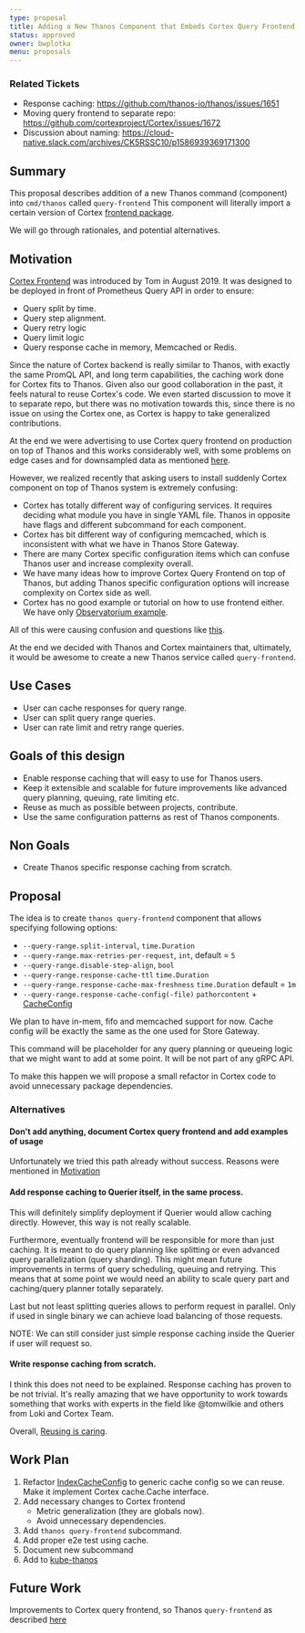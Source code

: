```yaml
---
type: proposal
title: Adding a New Thanos Component that Embeds Cortex Query Frontend
status: approved
owner: bwplotka
menu: proposals
---
```


### Related Tickets

* Response caching: https://github.com/thanos-io/thanos/issues/1651
* Moving query frontend to separate repo: https://github.com/cortexproject/Cortex/issues/1672
* Discussion about naming: https://cloud-native.slack.com/archives/CK5RSSC10/p1586939369171300

## Summary

This proposal describes addition of a new Thanos command (component) into `cmd/thanos` called `query-frontend` This component will literally import a certain version of Cortex [frontend package](https://github.com/cortexproject/Cortex/tree/4410bed704e7d8f63418b02b328ddb93d99fad0b/pkg/querier/frontend).

We will go through rationales, and potential alternatives.

## Motivation

[Cortex Frontend](https://www.youtube.com/watch?v=eyBbImSDOrI&t=2s) was introduced by Tom in August 2019. It was designed to be deployed in front of Prometheus Query API in order to ensure:

* Query split by time.
* Query step alignment.
* Query retry logic
* Query limit logic
* Query response cache in memory, Memcached or Redis.

Since the nature of Cortex backend is really similar to Thanos, with exactly the same PromQL API, and long term capabilities, the caching work done for Cortex fits to Thanos. Given also our good collaboration in the past, it feels natural to reuse Cortex's code. We even started discussion to move it to separate repo, but there was no motivation towards this, since there is no issue on using the Cortex one, as Cortex is happy to take generalized contributions.

At the end we were advertising to use Cortex query frontend on production on top of Thanos and this works considerably well, with some problems on edge cases and for downsampled data as mentioned [here](https://github.com/thanos-io/thanos/issues/1651).

However, we realized recently that asking users to install suddenly Cortex component on top of Thanos system is extremely confusing:

* Cortex has totally different way of configuring services. It requires deciding what module you have in single YAML file. Thanos in opposite have flags and different subcommand for each component.
* Cortex has bit different way of configuring memcached, which is inconsistent with what we have in Thanos Store Gateway.
* There are many Cortex specific configuration items which can confuse Thanos user and increase complexity overall.
* We have many ideas how to improve Cortex Query Frontend on top of Thanos, but adding Thanos specific configuration options will increase complexity on Cortex side as well.
* Cortex has no good example or tutorial on how to use frontend either. We have only [Observatorium example](https://github.com/observatorium/configuration/blob/5129a8beb9507f29aec05566ca9a0f2ad82bbf76/environments/openshift/manifests/observatorium-template.yaml#L515).

All of this were causing confusion and questions like [this](https://cloud-native.slack.com/archives/CK5RSSC10/p1586504362400300?thread_ts=1586492170.387900&cid=CK5RSSC10).

At the end we decided with Thanos and Cortex maintainers that, ultimately, it would be awesome to create a new Thanos service called `query-frontend`.

## Use Cases

* User can cache responses for query range.
* User can split query range queries.
* User can rate limit and retry range queries.

## Goals of this design

* Enable response caching that will easy to use for Thanos users.
* Keep it extensible and scalable for future improvements like advanced query planning, queuing, rate limiting etc.
* Reuse as much as possible between projects, contribute.
* Use the same configuration patterns as rest of Thanos components.

## Non Goals

* Create Thanos specific response caching from scratch.

## Proposal

The idea is to create `thanos query-frontend` component that allows specifying following options:

* `--query-range.split-interval`, `time.Duration`
* `--query-range.max-retries-per-request`, `int`, default = `5`
* `--query-range.disable-step-align`, `bool`
* `--query-range.response-cache-ttl` `time.Duration`
* `--query-range.response-cache-max-freshness` `time.Duration` default = `1m`
* `--query-range.response-cache-config(-file)` `pathorcontent` + [CacheConfig](https://github.com/thanos-io/thanos/blob/55cb8ca38b3539381dc6a781e637df15c694e50a/pkg/store/cache/factory.go#L32)

We plan to have in-mem, fifo and memcached support for now. Cache config will be exactly the same as the one used for Store Gateway.

This command will be placeholder for any query planning or queueing logic that we might want to add at some point. It will be not part of any gRPC API.

To make this happen we will propose a small refactor in Cortex code to avoid unnecessary package dependencies.

### Alternatives

#### Don't add anything, document Cortex query frontend and add examples of usage

Unfortunately we tried this path already without success. Reasons were mentioned in [Motivation](#motivation)

#### Add response caching to Querier itself, in the same process.

This will definitely simplify deployment if Querier would allow caching directly. However, this way is not really scalable.

Furthermore, eventually frontend will be responsible for more than just caching. It is meant to do query planning like splitting or even advanced query parallelization (query sharding). This might mean future improvements in terms of query scheduling, queuing and retrying. This means that at some point we would need an ability to scale query part and caching/query planner totally separately.

Last but not least splitting queries allows to perform request in parallel. Only if used in single binary we can achieve load balancing of those requests.

NOTE: We can still consider just simple response caching inside the Querier if user will request so.

#### Write response caching from scratch.

I think this does not need to be explained. Response caching has proven to be not trivial. It's really amazing that we have opportunity to work towards something that works with experts in the field like @tomwilkie and others from Loki and Cortex Team.

Overall, [Reusing is caring](https://www.bwplotka.dev/2020/how-to-became-oss-maintainer/#5-want-more-help-give-back-help-others).

## Work Plan

1. Refactor [IndexCacheConfig](https://github.com/thanos-io/thanos/blob/55cb8ca38b3539381dc6a781e637df15c694e50a/pkg/store/cache/factory.go#L32) to generic cache config so we can reuse. Make it implement Cortex cache.Cache interface.
2. Add necessary changes to Cortex frontend
   * Metric generalization (they are globals now).
   * Avoid unnecessary dependencies.
3. Add `thanos query-frontend` subcommand.
4. Add proper e2e test using cache.
5. Document new subcommand
6. Add to [kube-thanos](https://github.com/thanos-io/kube-thanos)

## Future Work

Improvements to Cortex query frontend, so Thanos `query-frontend` as described [here](https://github.com/thanos-io/thanos/issues/1651)
